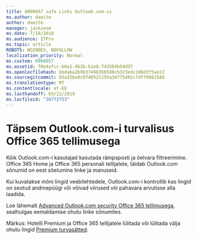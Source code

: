 ```yaml
---
title: 8000057 safe Links Outlook.com-is
ms.author: daeite
author: daeite
manager: jackiesm
ms.date: 7/16/2018
ms.audience: ITPro
ms.topic: article
ROBOTS: NOINDEX, NOFOLLOW
localization_priority: Normal
ms.custom: 8000057
ms.assetid: f0e4afcc-b0a1-4b1b-b1e8-743504b54d37
ms.openlocfilehash: bbdaba2b9b3749836b588cb323edc188d3f5ae22
ms.sourcegitcommit: 03a156a9c9740521155a30775492c7dff0982588
ms.translationtype: MT
ms.contentlocale: et-EE
ms.lasthandoff: 03/22/2019
ms.locfileid: "30772753"
---
```

# <a name="advanced-outlookcom-security-for-office-365-subscribers"></a>Täpsem Outlook.com-i turvalisus Office 365 tellimusega

Kõik Outlook.com-i kasutajad kasutada rämpsposti ja õelvara filtreerimine. Office 365 Home ja Office 365 personali tellijatele, täidab Outlook.com sõnumid on eest sõelumine linke ja manuseid.
  
Kui kuvatakse mõni lingid veebilehtedele, Outlook.com-i kontrollib kas lingid on seotud andmepüügi või võivad viirused või pahavara arvutisse alla laadida.
  
Loe lähemalt [Advanced Outlook.com security Office 365 tellimusega](https://go.microsoft.com/fwlink/p/?linkid=2006140), sealhulgas eemaldamise ohutu linke sõnumites.
  
Märkus: Hotelli Premium ja Office 365 tellijatele lülitada või lülitada välja ohutu lingid [Premium turvasätted](https://outlook.live.com/mail/options/premium/security).